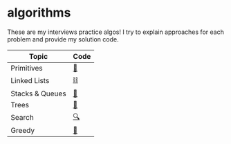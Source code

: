 # algorithms

These are my interviews practice algos! I try to explain approaches for each problem and provide my solution code.

| Topic           | Code             |
| --------------- | ---------------- |
| Primitives      | [🔢][primitives] |
| Linked Lists    | [⛓][linked-list] |
| Stacks & Queues | [🥞][stacks]     |
| Trees           | [🌳][trees]      |
| Search          | [🔍][search]     |
| Greedy          | [🤑][greedy]     |

[linked-list]: linked-lists
[stacks]: stacks-queues
[primitives]: primitives
[trees]: trees
[search]: search
[greedy]: greedy

